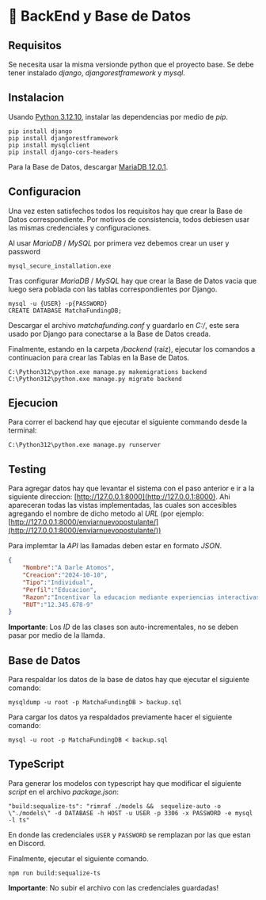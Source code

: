 # 🐍 BackEnd y Base de Datos

## Requisitos

Se necesita usar la misma versionde python que el proyecto base.
Se debe tener instalado _django_, _djangorestframework_ y _mysql_.

## Instalacion

Usando [Python 3.12.10](https://www.python.org/downloads/release/python-31210/), instalar las dependencias por medio de _pip_.

```
pip install django
pip install djangorestframework
pip install mysqlclient
pip install django-cors-headers
```

Para la Base de Datos, descargar [MariaDB 12.0.1](https://mariadb.org/download/?t=mariadb&p=mariadb&r=12.0.1&os=windows&cpu=x86_64&pkg=msi&mirror=insacom).

## Configuracion

Una vez esten satisfechos todos los requisitos hay que crear la Base de Datos
correspondiente.
Por motivos de consistencia, todos debiesen usar las mismas credenciales y configuraciones.

Al usar _MariaDB_ / _MySQL_ por primera vez debemos crear un user y password
```
mysql_secure_installation.exe
```

Tras configurar _MariaDB_ / _MySQL_ hay que crear la Base de Datos vacia que luego
sera poblada con las tablas correspondientes por Django.

```
mysql -u {USER} -p{PASSWORD}
CREATE DATABASE MatchaFundingDB;
```

Descargar el archivo _matchafunding.conf_ y guardarlo en *_C:/_*, este sera
usado por Django para conectarse a la Base de Datos creada.

Finalmente, estando en la carpeta _/backend_ (raíz), ejecutar los
comandos a continuacion para crear las Tablas en la Base de Datos.

```
C:\Python312\python.exe manage.py makemigrations backend
C:\Python312\python.exe manage.py migrate backend
```

## Ejecucion

Para correr el backend hay que ejecutar el siguiente commando desde la terminal:

```
C:\Python312\python.exe manage.py runserver
```

## Testing

Para agregar datos hay que levantar el sistema con el paso anterior e ir a la
siguiente direccion: [http://127.0.0.1:8000](http://127.0.0.1:8000). Ahi
apareceran todas las vistas implementadas, las cuales son accesibles agregando
el nombre de dicho metodo al _URL_ 
(por ejemplo: [http://127.0.0.1:8000/enviarnuevopostulante/](http://127.0.0.1:8000/enviarnuevopostulante/))

Para implemtar la _API_ las llamadas deben estar en formato _JSON_.

```json
{
    "Nombre":"A Darle Atomos",
    "Creacion":"2024-10-10",
    "Tipo":"Individual",
    "Perfil":"Educacion",
    "Razon":"Incentivar la educacion mediante experiencias interactivas",
    "RUT":"12.345.678-9"
}
```

**Importante**: Los _ID_ de las clases son auto-incrementales, no se deben pasar
por medio de la llamda.

## Base de Datos

Para respaldar los datos de la base de datos hay que ejecutar el siguiente comando:

```
mysqldump -u root -p MatchaFundingDB > backup.sql
```

Para cargar los datos ya respaldados previamente hacer el siguiente comando:

```
mysql -u root -p MatchaFundingDB < backup.sql
```


## TypeScript

Para generar los modelos con typescript hay que modificar el siguiente _script_ en el
archivo _package.json_:

```
"build:sequalize-ts": "rimraf ./models &&  sequelize-auto -o \"./models\" -d DATABASE -h HOST -u USER -p 3306 -x PASSWORD -e mysql -l ts"
```

En donde las credenciales ```USER``` y ```PASSWORD``` se remplazan por las que estan en Discord.

Finalmente, ejecutar el siguiente comando.

```
npm run build:sequalize-ts
```

**Importante**: No subir el archivo con las credenciales guardadas!
